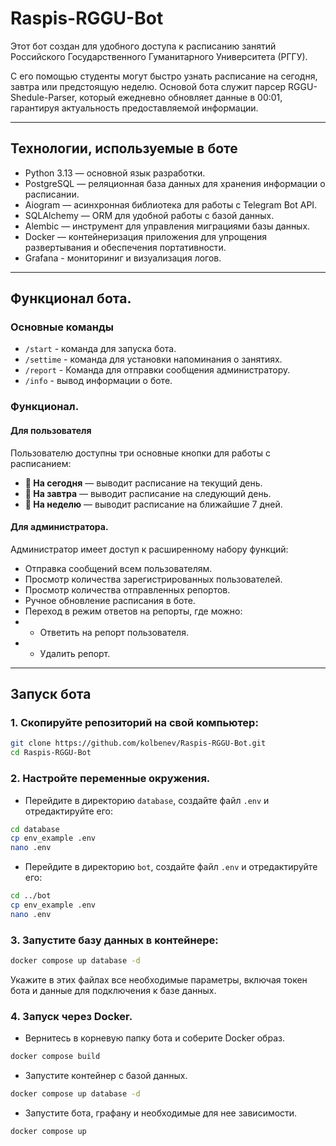 # Raspis-RGGU-Bot

Этот бот создан для удобного доступа к расписанию занятий Российского Государственного Гуманитарного Университета (РГГУ).

С его помощью студенты могут быстро узнать расписание на сегодня, завтра или предстоящую неделю. 
Основой бота служит парсер RGGU-Shedule-Parser, который ежедневно обновляет данные в 00:01,
гарантируя актуальность предоставляемой информации.

---

## Технологии, используемые в боте
- Python 3.13 — основной язык разработки.
- PostgreSQL — реляционная база данных для хранения информации о расписании.
- Aiogram — асинхронная библиотека для работы с Telegram Bot API.
- SQLAlchemy — ORM для удобной работы с базой данных.
- Alembic — инструмент для управления миграциями базы данных.
- Docker — контейнеризация приложения для упрощения развертывания и обеспечения портативности.
- Grafana - мониториниг и визуализация логов.

---

## Функционал бота.

### Основные команды

- `/start` - команда для запуска бота.
- `/settime` - команда для установки напоминания о занятиях.
- `/report` - Команда для отправки сообщения администратору.
- `/info` - вывод информации о боте.

### Функционал.

#### Для пользователя

Пользователю доступны три основные кнопки для работы с расписанием:

- **📌 На сегодня** — выводит расписание на текущий день.
- **🌅 На завтра** — выводит расписание на следующий день.
- **📆 На неделю** — выводит расписание на ближайшие 7 дней.

#### Для администратора.

Администратор имеет доступ к расширенному набору функций:

- Отправка сообщений всем пользователям.
- Просмотр количества зарегистрированных пользователей.
- Просмотр количества отправленных репортов.
- Ручное обновление расписания в боте.
- Переход в режим ответов на репорты, где можно:
- - Ответить на репорт пользователя.
- - Удалить репорт.

---

## Запуск бота

### 1. Скопируйте репозиторий на свой компьютер:
```bash
git clone https://github.com/kolbenev/Raspis-RGGU-Bot.git
cd Raspis-RGGU-Bot
```
### 2. Настройте переменные окружения.
- Перейдите в директорию `database`, создайте файл `.env` и отредактируйте его:
```bash
cd database
cp env_example .env
nano .env
```
- Перейдите в директорию `bot`, создайте файл `.env` и отредактируйте его:
```bash
cd ../bot
cp env_example .env
nano .env
```
### 3. Запустите базу данных в контейнере:
```bash
docker compose up database -d
```
Укажите в этих файлах все необходимые параметры, включая токен бота и данные для подключения к базе данных.
### 4. Запуск через Docker.
- Вернитесь в корневую папку бота и соберите Docker образ.
```bash
docker compose build
```
- Запустите контейнер с базой данных.
```bash
docker compose up database -d
```
- Запустите бота, графану и необходимые для нее зависимости.
```bash
docker compose up
```
